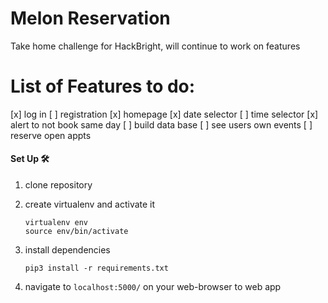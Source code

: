 # Melon Reservation 

Take home challenge for HackBright, will continue to work on features

# List of Features to do:

[x] log in
[ ] registration
[x] homepage
[x] date selector
[ ] time selector
[x] alert to not book same day
[ ] build data base
[ ] see users own events
[ ] reserve open appts

#### Set Up 🛠️
1. clone repository 

2. create virtualenv and activate it
	```
	virtualenv env
	source env/bin/activate
	```
3. install dependencies
	```
	pip3 install -r requirements.txt
	```

4. navigate to `localhost:5000/` on your web-browser to web app